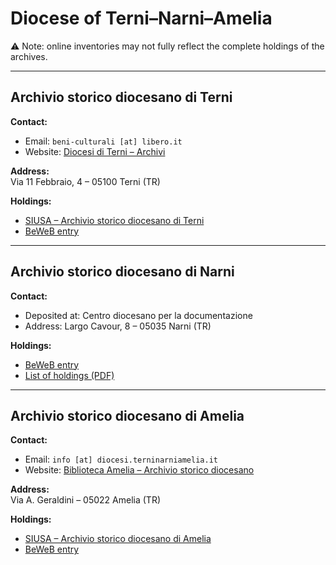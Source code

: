 # Diocese of Terni–Narni–Amelia  

⚠️ Note: online inventories may not fully reflect the complete holdings of the archives.

---

## Archivio storico diocesano di Terni  

**Contact:**  
- Email: `beni-culturali [at] libero.it`  
- Website: [Diocesi di Terni – Archivi](https://www.diocesi.terni.it/archivi/)  

**Address:**  
Via 11 Febbraio, 4 – 05100 Terni (TR)  

**Holdings:**  
- [SIUSA – Archivio storico diocesano di Terni](https://siusa-archivi.cultura.gov.it/cgi-bin/siusa/pagina.pl?TipoPag=cons&Chiave=13506)  
- [BeWeB entry](https://www.beweb.chiesacattolica.it/istituticulturali/istituto/2712/)  

---

## Archivio storico diocesano di Narni  

**Contact:**  
- Deposited at: Centro diocesano per la documentazione  
- Address: Largo Cavour, 8 – 05035 Narni (TR)  

**Holdings:**  
- [BeWeB entry](https://www.beweb.chiesacattolica.it/istituticulturali/istituto/2713/)  
- [List of holdings (PDF)](https://www.diocesi.terni.it/wp-content/uploads/sites/2/2015/04/Archivio_Narni_ElencoFondi.pdf)  

---

## Archivio storico diocesano di Amelia  

**Contact:**  
- Email: `info [at] diocesi.terninarniamelia.it`  
- Website: [Biblioteca Amelia – Archivio storico diocesano](https://bibliotecamelia.it/altre-biblioteche-ad-amelia/archivio-storico-diocesano-di-amelia)  

**Address:**  
Via A. Geraldini – 05022 Amelia (TR)  

**Holdings:**  
- [SIUSA – Archivio storico diocesano di Amelia](https://siusa-archivi.cultura.gov.it/cgi-bin/siusa/pagina.pl?TipoPag=cons&Chiave=13455)  
- [BeWeB entry](https://www.beweb.chiesacattolica.it/istituticulturali/istituto/2711/)  
